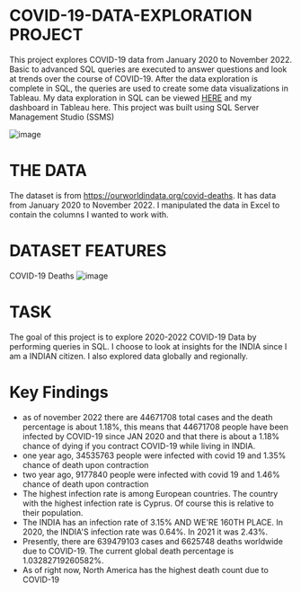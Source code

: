 # COVID-19-DATA-EXPLORATION PROJECT

This project explores COVID-19 data from January 2020 to November 2022. Basic to advanced SQL queries are executed to answer questions and look at trends over the course of COVID-19. After the data exploration is complete in SQL, the queries are used to create some data visualizations in Tableau. My data exploration in SQL can be viewed [HERE]() and my dashboard in Tableau here. This project was built using SQL Server Management Studio (SSMS)

![image](https://user-images.githubusercontent.com/112798984/206856707-350c7e01-ba1b-4d41-aba4-ebfe4ad748c7.png)

# THE DATA
The dataset is from https://ourworldindata.org/covid-deaths. It has data from January 2020 to November 2022. I manipulated the data in Excel to contain the columns I wanted to work with.
# DATASET FEATURES
COVID-19 Deaths
![image](https://user-images.githubusercontent.com/112798984/206856921-3a26f1b1-a189-4b64-9649-e786c9221881.png)
# TASK
The goal of this project is to explore 2020-2022 COVID-19 Data by performing queries in SQL. I choose to look at insights for the INDIA since I am a INDIAN citizen. I also explored data globally and regionally.

# Key Findings
* as of november 2022 there are 44671708 total cases and the death percentage is about 1.18%, this means that 44671708 people have been infected by COVID-19 since JAN 2020 and that there is about a 1.18% chance of dying if you contract COVID-19 while living in INDIA.
* one year ago, 34535763 people were infected with covid 19 and 1.35% chance of death upon contraction
* two year ago, 9177840 people were infected with covid 19 and 1.46% chance of death upon contraction
* The highest infection rate is among European countries. The country with the highest infection rate is Cyprus. Of course this is relative to their population.
* The INDIA has an infection rate of 3.15% AND WE'RE 160TH PLACE. In 2020, the INDIA'S infection rate was 0.64%. In 2021 it was 2.43%.
* Presently, there are 639479103 cases and 6625748 deaths worldwide due to COVID-19. The current global death percentage is 1.03282719260582%. 
* As of right now, North America has the highest death count due to COVID-19
